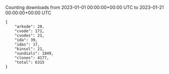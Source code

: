 
Counting downloads from 2023-01-01 00:00:00+00:00 UTC to 2023-01-21 00:00:00+00:00 UTC

```
{
    "arkode": 20,
    "cvode": 171,
    "cvodes": 21,
    "ida": 39,
    "idas": 17,
    "kinsol": 21,
    "sundials": 1849,
    "clones": 4177,
    "total": 6315
}
```
